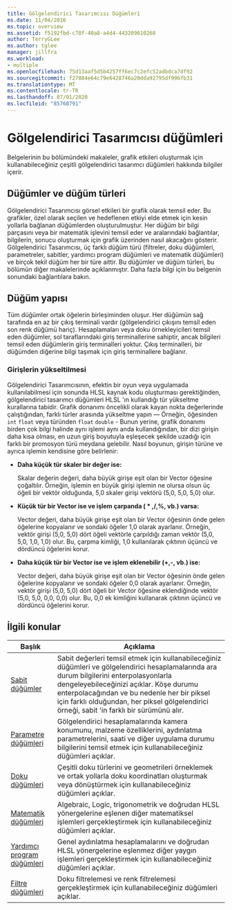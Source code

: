 ```yaml
---
title: Gölgelendirici Tasarımcısı Düğümleri
ms.date: 11/04/2016
ms.topic: overview
ms.assetid: f5192fbd-c78f-40a8-a4d4-443209610268
author: TerryGLee
ms.author: tglee
manager: jillfra
ms.workload:
- multiple
ms.openlocfilehash: 75d13aaf5d5b4257ff6ec7c2efc52adbdca7df92
ms.sourcegitcommit: f27084e64c79e6428746a20dda92795df996fb31
ms.translationtype: MT
ms.contentlocale: tr-TR
ms.lasthandoff: 07/01/2020
ms.locfileid: "85768791"
---
```

# <a name="shader-designer-nodes"></a>Gölgelendirici Tasarımcısı düğümleri
Belgelerinin bu bölümündeki makaleler, grafik etkileri oluşturmak için kullanabileceğiniz çeşitli gölgelendirici tasarımcı düğümleri hakkında bilgiler içerir.

## <a name="nodes-and-node-types"></a>Düğümler ve düğüm türleri
Gölgelendirici Tasarımcısı görsel etkileri bir grafik olarak temsil eder. Bu grafikler, özel olarak seçilen ve hedeflenen etkiyi elde etmek için kesin yollarla bağlanan düğümlerden oluşturulmuştur. Her düğüm bir bilgi parçasını veya bir matematik işlevini temsil eder ve aralarındaki bağlantılar, bilgilerin, sonucu oluşturmak için grafik üzerinden nasıl akacağını gösterir. Gölgelendirici Tasarımcısı, üç farklı düğüm türü (filtreler, doku düğümleri, parametreler, sabitler, yardımcı program düğümleri ve matematik düğümleri) ve birçok tekil düğüm her bir türe aittir. Bu düğümler ve düğüm türleri, bu bölümün diğer makalelerinde açıklanmıştır. Daha fazla bilgi için bu belgenin sonundaki bağlantılara bakın.

## <a name="node-structure"></a>Düğüm yapısı
Tüm düğümler ortak öğelerin birleşiminden oluşur. Her düğümün sağ tarafında en az bir çıkış terminali vardır (gölgelendirici çıkışını temsil eden son renk düğümü hariç). Hesaplamaları veya doku örnekleyicileri temsil eden düğümler, sol taraflarındaki giriş terminallerine sahiptir, ancak bilgileri temsil eden düğümlerin giriş terminalleri yoktur. Çıkış terminalleri, bir düğümden diğerine bilgi taşımak için giriş terminallere bağlanır.

### <a name="promotion-of-inputs"></a>Girişlerin yükseltilmesi
Gölgelendirici Tasarımcısının, efektin bir oyun veya uygulamada kullanılabilmesi için sonunda HLSL kaynak kodu oluşturması gerektiğinden, gölgelendirici tasarımcı düğümleri HLSL 'ın kullandığı tür yükseltme kurallarına tabidir. Grafik donanımı öncelikli olarak kayan nokta değerlerinde çalıştığından, farklı türler arasında yükseltme yapın — Örneğin, öğesinden `int` `float` veya türünden `float` `double` - Bunun yerine, grafik donanımı birden çok bilgi halinde aynı işlemi aynı anda kullandığından, bir dizi girişin daha kısa olması, en uzun giriş boyutuyla eşleşecek şekilde uzadığı için farklı bir promosyon türü meydana gelebilir. Nasıl boyunun, girişin türüne ve ayrıca işlemin kendisine göre belirlenir:

- **Daha küçük tür skaler bir değer ise:**

     Skalar değerin değeri, daha büyük girişe eşit olan bir Vector öğesine çoğaltılır. Örneğin, işlemin en büyük girişi işlemin ne olursa olsun üç öğeli bir vektör olduğunda, 5,0 skaler girişi vektörü (5,0, 5,0, 5,0) olur.

- **Küçük tür bir Vector ise ve işlem çarpanda ( \* ,/,%, vb.) varsa:**

     Vector değeri, daha büyük girişe eşit olan bir Vector öğesinin önde gelen öğelerine kopyalanır ve sondaki öğeler 1,0 olarak ayarlanır. Örneğin, vektör girişi (5,0, 5,0) dört öğeli vektörle çarpıldığı zaman vektör (5,0, 5,0, 1,0, 1,0) olur. Bu, çarpma kimliği, 1,0 kullanılarak çıktının üçüncü ve dördüncü öğelerini korur.

- **Daha küçük tür bir Vector ise ve işlem eklenebilir (+,-, vb.) ise:**

     Vector değeri, daha büyük girişe eşit olan bir Vector öğesinin önde gelen öğelerine kopyalanır ve sondaki öğeler 0,0 olarak ayarlanır. Örneğin, vektör girişi (5,0, 5,0) dört öğeli bir Vector öğesine eklendiğinde vektör (5,0, 5,0, 0,0, 0,0) olur. Bu, 0,0 ek kimliğini kullanarak çıktının üçüncü ve dördüncü öğelerini korur.

## <a name="related-topics"></a>İlgili konular

|Başlık|Açıklama|
|-----------|-----------------|
|[Sabit düğümler](../designers/constant-nodes.md)|Sabit değerleri temsil etmek için kullanabileceğiniz düğümleri ve gölgelendirici hesaplamalarında ara durum bilgilerini enterpolasyonlarla dengeleyebileceğinizi açıklar. Köşe durumu enterpolacağından ve bu nedenle her bir piksel için farklı olduğundan, her piksel gölgelendirici örneği, sabit 'in farklı bir sürümünü alır.|
|[Parametre düğümleri](../designers/parameter-nodes.md)|Gölgelendirici hesaplamalarında kamera konumunu, malzeme özelliklerini, aydınlatma parametrelerini, saati ve diğer uygulama durumu bilgilerini temsil etmek için kullanabileceğiniz düğümleri açıklar.|
|[Doku düğümleri](../designers/texture-nodes.md)|Çeşitli doku türlerini ve geometrileri örneklemek ve ortak yollarla doku koordinatları oluşturmak veya dönüştürmek için kullanabileceğiniz düğümleri açıklar.|
|[Matematik düğümleri](../designers/math-nodes.md)|Algebraic, Logic, trigonometrik ve doğrudan HLSL yönergelerine eşlenen diğer matematiksel işlemleri gerçekleştirmek için kullanabileceğiniz düğümleri açıklar.|
|[Yardımcı program düğümleri](../designers/utility-nodes.md)|Genel aydınlatma hesaplamalarını ve doğrudan HLSL yönergelerine eşlenmez diğer yaygın işlemleri gerçekleştirmek için kullanabileceğiniz düğümleri açıklar.|
|[Filtre düğümleri](../designers/filter-nodes.md)|Doku filtrelemesi ve renk filtrelemesi gerçekleştirmek için kullanabileceğiniz düğümleri açıklar.|
